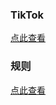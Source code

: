 

### TikTok

[点此查看](https://github.com/Semporia/TikTok-Unlock)

### 规则

[点此查看](https://github.com/luestr/ProxyResource)
